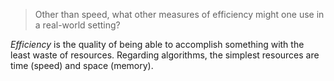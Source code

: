 > Other than speed, what other measures of efficiency might one use in a
> real-world setting?

*Efficiency* is the quality of being able to accomplish something with the
least waste of resources. Regarding algorithms, the simplest resources are
time (speed) and space (memory).

